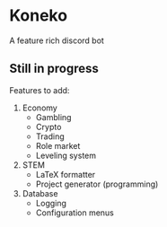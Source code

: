 # Koneko
A feature rich discord bot

## Still in progress
Features to add:
1. Economy
	- Gambling
	- Crypto
	- Trading
	- Role market
	- Leveling system
2. STEM
	- LaTeX formatter
	- Project generator (programming)
3. Database
	- Logging
	- Configuration menus

